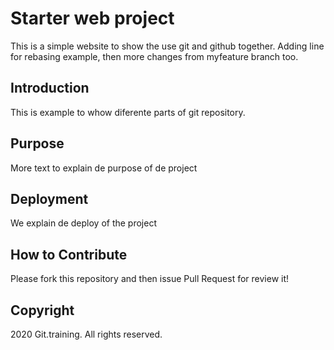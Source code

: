 # Starter web project

This is a simple website to show the use git and github together.
Adding line for rebasing example, then more changes from myfeature branch too.

## Introduction

This is example to whow diferente parts of git repository.

## Purpose

More text to explain de purpose of de project

## Deployment

We explain de deploy of the project

## How to Contribute

Please fork this repository and then issue Pull Request for review it!

## Copyright

2020 Git.training. All rights reserved.
